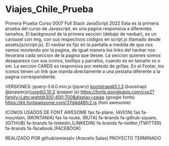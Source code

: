 # Viajes_Chile_Prueba
Primera Prueba Curso 0007 Full Stack JavaScript 2022
Esta es la primera prueba del curso de Javascript, es una pagina responsiva a diferentes tamaños, 
El background de la primera seccion (debajo de navbar), es un carousel con img, con sus respectivos codigos en script.js (llamado desde assets/js/script.js).
El navbar es fijo en la pantalla a medida de que nos vamos moviendo por la pagina, de igual manera los links del navbar nos llevarana cada seccion de la pagina que desee.
La seccion quienes somos desaparece con sus iconos, tooltips y parrafos, cuando es en tamaño xs o sm.
La seccion CARDS es responsiva por metodo de grillas.
En el Footer, los iconos tienen un link que manda directamente a una pestaña diferente a la pagina correspondiente.

VERSIONES:
jquery-3.6.0.min.js (jquery)
bootstrap@5.1.3 (boostrap)
@popperjs/core@2.10.2 (popper js)
https://fonts.googleapis.com/css2?family=Lato:wght@300;400;700&display=swap (google fonts)
https://kit.fontawesome.com/37d4d46fc2.js (font awesome)

ICONOS USADOS DE FONT AWESOME
fas fa-plane, (AVION)
fas fa-mountain, (MONTANIA)
fas fa-route, (RUTA)
fa-brands fa-github-square,(GITHUB)
fa-brands fa-linkedin,(LINKEDIN)
fa-brands fa-twitter,(TWITTER)
fa-brands fa-facebook.(FACEBOOK)


REALIZADO POR github/amiesalv (Aracelis Salas)
PROYECTO TERMINADO
